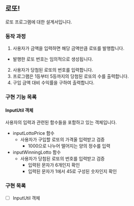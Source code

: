 ## 로또!
로또 프로그램에 대한 설계서입니다.

### 동작 과정
1. 사용자가 금액을 입력하면 해당 금액만큼 로또를 발행합니다.
- 발행한 로또 번호는 임의적으로 생성됩니다.
2. 사용자가 당첨된 로또의 번호를 입력합니다.
3. 프로그램은 1등부터 5등까지의 당첨된 로또의 수를 출력합니다.
4. 구입 금액 대비 수익률을 구하여 출력합니다.

### 구현 기능 목록

#### InputUtil 객체
사용자의 입력과 관련된 함수들을 포함하고 있는 객체입니다.
- inputLottoPrice 함수
    - 사용자가 구입할 로또의 가격울 입력받고 검증
      - 1000으로 나누어 떨어지는 양의 정수를 입력
- inputWinningLotto 함수
    - 사용자가 당첨된 로또의 번호를 입력받고 검증
      - 입력된 문자가 6개인지 확인
      - 입력된 문자가 1에서 45로 구성된 숫자인지 확인


### 구현 목록
- [ ] InputUtil 객체